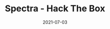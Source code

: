 ---
layout: single
title: Spectra - Hack The Box
excerpt: "Resolución de la máquina *Spectra* de Hack The Box, una máquina ChromeOS de dificultad fácil según la plataforma en la cual nos aprovechamos de un error en el entorno de pruebas para descubrir que hay un *Directory Listing* en el cual se expone un fichero de backup del wp-config.php de Wordpress para obtener el acceso inicial, para posteriormente encontrar la contraseña del usuario *katie* y acceder por ssh a la máquina, y finalmente aprovecharnos de poder ejecutar con privilegios de sudo sin proporcionar contraseña el comando initctl para modificar un servicio y obtener el acceso de root."
date: 2021-07-03
classes: wide
header:
  teaser: /assets/images/Spectra-Hackthebox/spectra.png
  teaser_home_page: true
categories:
  - HackTheBox
tags:
  - Web Exploiting
  - Privilege Escalation
  - Pentesting
  - Linux
---